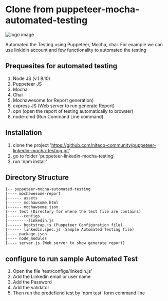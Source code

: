 
# Clone from puppeteer-mocha-automated-testing
![logo image](https://github.com/tariqulislam/puppeteer-mocha-automated-testing/blob/master/logo.png)

Automated the Testing using Puppeteer, Mocha, chai. For example we can use linkidin account and few functionality to automated the testing

## Prequesites for automated testing
 1. Node JS (v.1.8.10)
 2. Puppeteer JS
 3. Mocha
 4. Chai
 5. Mochawesome for Report generation)
 6. express JS (Web server to run generate Report)
 7. opn (open the report of testing automatically to browser)
 6. node-cmd (Run Command Line command)
 
 ## Installation
  1. clone the project 'https://github.com/niteco-community/puppeteer-linkedin-mocha-testing.git'
  2. go to folder 'puppeteer-linkedin-mocha-testing'
  3. run 'npm install'
 
 ## Directory Structure

```
|-- puppeteer-mocha-automated-testing
|---- mochawesome-report
|------ assets
|------ mochawsome.html
|------ mochawsome.json
|---- test (Directory for where the test file are contains)
|-------configs
|---------linkedin.js
|------ bootstrap.js (Puppeteer Configuration file)
|------ linkedin.spec.js (Sample Automated Testing file)
|---- package.json
|---- node_modules
|---- server.js (Web server to show generate report)
 ```
 
 ## configure to run sample Automated Test
 
 1. Open the file 'test/configs/linkedin.js'
 2. Add the Linkedin email or user name
 3. Add the Password
 4. Add the validator
 4. Then run the predefiend test by 'npm test' form command line
